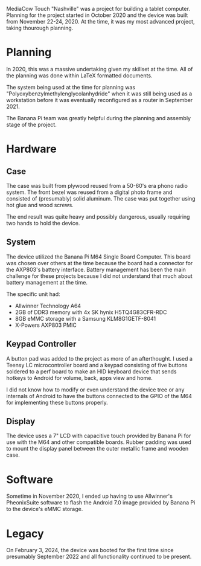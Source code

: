 MediaCow Touch "Nashville" was a project for building a tablet computer. Planning for the project started in October 2020 and the device was built from November 22-24, 2020. At the time, it was my most advanced project, taking thourough planning.

# Planning
In 2020, this was a massive undertaking given my skillset at the time. All of the planning was done within LaTeX formatted documents. 

The system being used at the time for planning was "Polyoxybenzylmethylenglycolanhydride" when it was still being used as a workstation before it was eventually reconfigured as a router in September 2021.

The Banana Pi team was greatly helpful during the planning and assembly stage of the project.

# Hardware

## Case
The case was built from plywood reused from a 50-60's era phono radio system. The front bezel was reused from a digital photo frame and consisted of (presumably) solid aluminum. The case was put together using hot glue and wood screws.

The end result was quite heavy and possibly dangerous, usually requiring two hands to hold the device. 

## System
The device utilized the Banana Pi M64 Single Board Computer. This board was chosen over others at the time because the board had a connector for the AXP803's battery interface. Battery management has been the main challenge for these projects because I did not understand that much about battery management at the time. 

The specific unit had:

- Allwinner Technology A64
- 2GB of DDR3 memory with 4x SK hynix H5TQ4G83CFR-RDC
- 8GB eMMC storage with a Samsung KLM8G1GETF-8041
- X-Powers AXP803 PMIC

## Keypad Controller
A button pad was added to the project as more of an afterthought. I used a Teensy LC microcontroller board and a keypad consisting of five buttons soldered to a perf board to make an HID keyboard device that sends hotkeys to Android for volume, back, apps view and home. 

I did not know how to modify or even understand the device tree or any internals of Android to have the buttons connected to the GPIO of the M64 for implementing these buttons properly. 

## Display
The device uses a 7" LCD with capacitive touch provided by Banana Pi for use with the M64 and other compatible boards. Rubber padding was used to mount the display panel between the outer metallic frame and wooden case.

# Software
Sometime in November 2020, I ended up having to use Allwinner's PheonixSuite software to flash the Android 7.0 image provided by Banana Pi to the device's eMMC storage.

# Legacy 
On February 3, 2024, the device was booted for the first time since presumably September 2022 and all functionality continued to be present.
